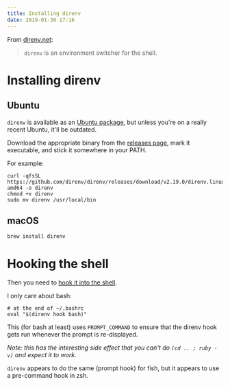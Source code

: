 ```yaml
---
title: Installing direnv
date: 2019-01-30 17:16
---
```


From [direnv.net](https://direnv.net/):

> `direnv` is an environment switcher for the shell.

# Installing direnv

## Ubuntu

`direnv` is available as an [Ubuntu package][direnv-deb], but unless you're on a really recent Ubuntu, it'll be outdated.

Download the appropriate binary from the [releases page](https://github.com/direnv/direnv/releases), mark it executable, and stick it somewhere in your PATH.

For example:

    curl -qfsSL https://github.com/direnv/direnv/releases/download/v2.19.0/direnv.linux-amd64 -o direnv
    chmod +x direnv
    sudo mv direnv /usr/local/bin

## macOS

    brew install direnv

[direnv-deb]: https://packages.ubuntu.com/search?keywords=direnv&searchon=names&suite=all&section=all

# Hooking the shell

Then you need to [hook it into the shell](https://github.com/direnv/direnv#setup).

I only care about bash:

    # at the end of ~/.bashrc
    eval "$(direnv hook bash)"

This (for bash at least) uses `PROMPT_COMMAND` to ensure that the direnv hook gets run whenever the prompt is re-displayed.

_Note: this has the interesting side effect that you can't do `(cd .. ; ruby -v)` and expect it to work._

`direnv` appears to do the same (prompt hook) for fish, but it appears to use a pre-command hook in zsh.
